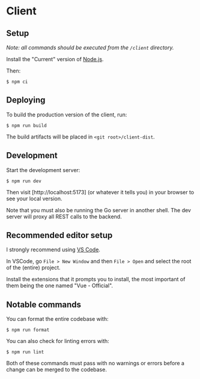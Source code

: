 # Client

## Setup

_Note: all commands should be executed from the `/client` directory._

Install the "Current" version of [Node.js](https://nodejs.org/).

Then:

```
$ npm ci
```

## Deploying

To build the production version of the client, run:

```
$ npm run build
```

The build artifacts will be placed in `<git root>/client-dist`.

## Development

Start the development server:

```
$ npm run dev
```

Then visit [http://localhost:5173] (or whatever it tells you) in your browser
to see your local version.

Note that you must also be running the Go server in another shell. The dev
server will proxy all REST calls to the backend.

## Recommended editor setup

I strongly recommend using [VS Code](https://code.visualstudio.com/).

In VSCode, go `File > New Window` and then `File > Open` and select the root of
the (entire) project.

Install the extensions that it prompts you to install, the most important of
them being the one named "Vue - Official".

## Notable commands

You can format the entire codebase with:

```
$ npm run format
```

You can also check for linting errors with:

```
$ npm run lint
```

Both of these commands must pass with no warnings or errors before a change can
be merged to the codebase.
